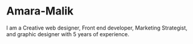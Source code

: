 # Amara-Malik
I am a Creative web designer, Front end developer, Marketing Strategist, and graphic designer with 5 years of experience.
